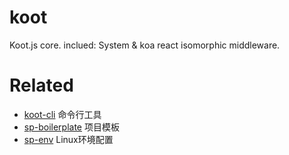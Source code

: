 # koot

Koot.js core. inclued: System & koa react isomorphic middleware.

# Related

 - [koot-cli](https://github.com/websage-team/koot-cli) 命令行工具
 - [sp-boilerplate](https://github.com/websage-team/sp-boilerplate) 项目模板
 - [sp-env](https://github.com/websage-team/sp-env) Linux环境配置

